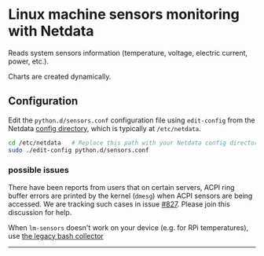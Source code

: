<!--
title: "Linux machine sensors monitoring with Netdata"
custom_edit_url: "https://github.com/netdata/netdata/edit/master/collectors/python.d.plugin/sensors/README.md"
sidebar_label: "sensors-python.d.plugin"
learn_status: "Published"
learn_topic_type: "References"
learn_rel_path: "References/Collectors references/Devices"
-->

# Linux machine sensors monitoring with Netdata

Reads system sensors information (temperature, voltage, electric current, power, etc.).

Charts are created dynamically.

## Configuration

Edit the `python.d/sensors.conf` configuration file using `edit-config` from the Netdata [config
directory](/docs/configure/nodes.md), which is typically at `/etc/netdata`.

```bash
cd /etc/netdata   # Replace this path with your Netdata config directory, if different
sudo ./edit-config python.d/sensors.conf
```

### possible issues

There have been reports from users that on certain servers, ACPI ring buffer errors are printed by the kernel (`dmesg`) when ACPI sensors are being accessed.
We are tracking such cases in issue [#827](https://github.com/netdata/netdata/issues/827).
Please join this discussion for help.

When `lm-sensors` doesn't work on your device (e.g. for RPi temperatures), use [the legacy bash collector](https://learn.netdata.cloud/docs/agent/collectors/charts.d.plugin/sensors)

---



